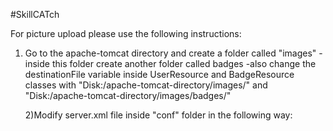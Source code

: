 #SkillCATch

For picture upload please use the following instructions:


1) Go to the apache-tomcat directory and create a folder called "images"
	-inside this folder create another folder called badges
	-also change the destinationFile variable inside UserResource and BadgeResource classes with "Disk:/apache-tomcat-directory/images/" and "Disk:/apache-tomcat-directory/images/badges/"

	2)Modify server.xml file inside "conf" folder in the following way:
	
	<Context docBase="/apache-tomcat-directory/images" path="/images" />
        <!-- Access log processes all example.
             Documentation at: /docs/config/valve.html
             Note: The pattern used is equivalent to using pattern="common" -->
        <Valve className="org.apache.catalina.valves.AccessLogValve" directory="logs"
               prefix="localhost_access_log." suffix=".txt"
               pattern="%h %l %u %t &quot;%r&quot; %s %b" />